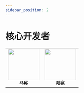 ```yaml
---
sidebar_position: 2
---
```


# 核心开发者

<table>
  <tr>
    <td align="center"><a href="https://github.com/agentart"><img src="https://avatars.githubusercontent.com/u/77398366?v=4?s=100" width="100px;" alt=""/><br /><sub><b>马称</b></sub></a></td>
    <td align="center"><a href="https://github.com/shining-stars-lk"><img src="https://avatars.githubusercontent.com/u/40255310?v=4?s=100" width="100px;" alt=""/><br /><sub><b>陆宽</b></sub></a></td>
  </tr>
</table>
